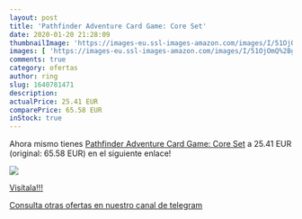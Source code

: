 ```yaml
---
layout: post
title: 'Pathfinder Adventure Card Game: Core Set'
date: 2020-01-20 21:28:09
thumbnailImage: 'https://images-eu.ssl-images-amazon.com/images/I/51OjOmQ%2BgAL._SL200_.jpg'
images: [ 'https://images-eu.ssl-images-amazon.com/images/I/51OjOmQ%2BgAL._SL200_.jpg' ]
comments: true
category: ofertas
author: ring
slug: 1640781471
description:
actualPrice: 25.41 EUR
comparePrice: 65.58 EUR
inStock: true
---
```


Ahora mismo tienes [Pathfinder Adventure Card Game: Core Set](https://www.amazon.com/dp/1640781471/?tag=redken08-20) a 25.41 EUR (original: 65.58 EUR) en el siguiente enlace!

[![](https://images-eu.ssl-images-amazon.com/images/I/51OjOmQ%2BgAL._SL200_.jpg)](https://www.amazon.com/dp/1640781471/?tag=redken08-20)

[Visítala!!!](https://www.amazon.com/dp/1640781471/?tag=redken08-20)

[Consulta otras ofertas en nuestro canal de telegram](https://t.me/s/ofertas25)
